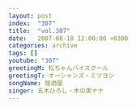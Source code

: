 ```yaml
---
layout: post
index:  "307"
title:  "vol.307"
date:   2007-08-18 12:00:00 +0300
categories: archive
tags: []
youtube: "307"
greetingM: 松ちゃんバイスクール
greetingT: オーシャンズ・ミツヨシ
songName: 居酒屋
singer: 五木ひろし・木の実ナナ
---
```

